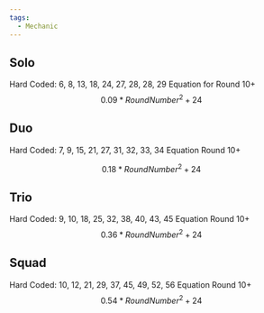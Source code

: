 ```yaml
---
tags:
  - Mechanic
---
```

## Solo
 Hard Coded: 6, 8, 13, 18, 24, 27, 28, 28, 29
 Equation for Round 10+
$$
0.09 *Round Number^2 +24 
$$
## Duo
 Hard Coded: 7, 9, 15, 21, 27, 31, 32, 33, 34
 Equation Round 10+

$$
0.18 *Round Number^2 +24 
$$
## Trio
  Hard Coded: 9, 10, 18, 25, 32, 38, 40, 43, 45
  Equation Round 10+
 $$
0.36 * Round Number^2 +24 
$$
## Squad
  Hard Coded: 10, 12, 21, 29, 37, 45, 49, 52, 56
  Equation Round 10+
  $$
0.54 * Round Number^2 +24 
$$